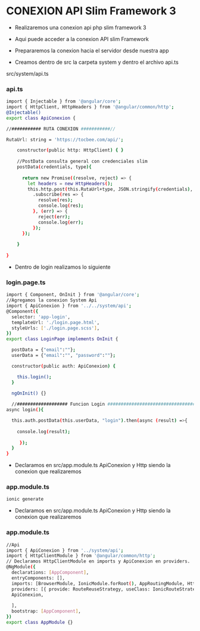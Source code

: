 # CONEXION API Slim Framework 3 

- Realizaremos una conexion api php slim framework 3
- Aqui puede acceder a la conexion API slim Framework

- Prepararemos la conexion hacia el servidor desde nuestra app
- Creamos dentro de src la carpeta system y dentro el archivo api.ts

src/system/api.ts


### api.ts
```sh
import { Injectable } from '@angular/core';
import { HttpClient, HttpHeaders } from '@angular/common/http';
@Injectable()
export class ApiConexion {

//########### RUTA CONEXION ###########//

RutaUrl: string = 'https://tocbee.com/api/';

    constructor(public http: HttpClient) { }
  
    //PostData consulta general con credenciales slim
    postData(credentials, type){
  
      return new Promise((resolve, reject) => {
        let headers = new HttpHeaders();
        this.http.post(this.RutaUrl+type, JSON.stringify(credentials), {headers: headers})
          .subscribe(res => {
            resolve(res);
            console.log(res);
          }, (err) => {
            reject(err);
            console.log(err);
          });
      });
  
    }
  
}
```

- Dentro de login realizamos lo siguiente


### login.page.ts
```sh
import { Component, OnInit } from '@angular/core';
//Agregamos la conexion System Api
import { ApiConexion } from '../../system/api';
@Component({
  selector: 'app-login',
  templateUrl: './login.page.html',
  styleUrls: ['./login.page.scss'],
})
export class LoginPage implements OnInit {

  postData = {"email":""};
  userData = {"email":"", "password":""};

  constructor(public auth: ApiConexion) { 

    this.login();
  }
  
  ngOnInit() {}

  //################### Funcion Login ################################# //
async login(){

  this.auth.postData(this.userData, "login").then(async (result) =>{
    
    console.log(result);
     
     });
  }
}
```

- Declaramos en src/app.module.ts ApiConexion y Http siendo la conexion que realizaremos

### app.module.ts

```sh
ionic generate
```


- Declaramos en src/app.module.ts ApiConexion y Http siendo la conexion que realizaremos

### app.module.ts

```sh
//Api
import { ApiConexion } from '../system/api';
import { HttpClientModule } from '@angular/common/http';
// Declaramos HttpClientModule en imports y ApiConexion en providers.
@NgModule({
  declarations: [AppComponent],
  entryComponents: [],
  imports: [BrowserModule, IonicModule.forRoot(), AppRoutingModule, HttpClientModule],
  providers: [{ provide: RouteReuseStrategy, useClass: IonicRouteStrategy },
  ApiConexion,
  
  ],
  bootstrap: [AppComponent],
})
export class AppModule {}
```
